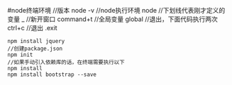 #node终端环境
	//版本
	node -v 
	//node执行环境
	node
	//下划线代表刚才定义的变量
	_
	//新开窗口
	command+t
	//全局变量
	global
	//退出，下面代码执行两次
	ctrl+c
	//退出
	.exit
	
	
	npm install jquery
	//创建package.json
	npm init
	//如果手动引入依赖库的话，在终端需要执行以下
	npm install
	npm install bootstrap --save

